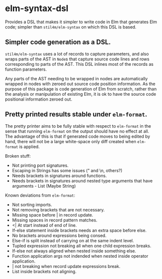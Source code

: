# elm-syntax-dsl

Provides a DSL that makes it simpler to write code in Elm that generates Elm code; simpler
than `stil4m/elm-syntax` on which this DSL is based.

## Simpler code generation as a DSL.

`stil4m/elm-syntax` uses a lot of records to capture parameters, and also wraps parts of the
AST in `Node`s that capture source code lines and rows corresponding to parts of the AST.
This DSL inlines most of the records as function parameters.

Any parts of the AST needing to be wrapped in nodes are automatically wrapped in nodes with
zeroed out source code position information. As the purpose of this package is code generation
of Elm from scratch, rather than the analysis or manipulation of existing Elm, it is ok to
have the source code positional information zeroed out.

## Pretty printed results stable under `elm-format`.

The pretty printer aims to be fully stable with respect to `elm-format` in the sense that
running `elm-format` on the output should have no effect at all. The advantage of this is
that if generated code moves to being edited by hand, there will not be a large white-space
only diff created when `elm-format` is applied.

Broken stuff:

* Not printing port signatures.
* Escaping in Strings has some issues (" and \n, others?)
* Needs brackets in signatures around functions.
* Needs brackets in signatures around nested type arguments that have arguments - List (Maybe String)

Known deviations from `elm-format`:

* Not sorting imports.
* Not removing brackets that are not necessary.
* Missing space before | in record update.
* Missing spaces in record pattern matches.
* <| At start instead of end of line.
* If-else statement inside brackets needs an extra space before else.
* No brackets around expressions being consed.
* Else-if is split instead of carrying on at the same indent level.
* Tupled expression not breaking all when one child expression breaks.
* If-else not always aligned when nested inside something else.
* Function application args not indended when nested inside operator application.
* | not breaking when record update expressions break.
* List inside brackets not aligning.

